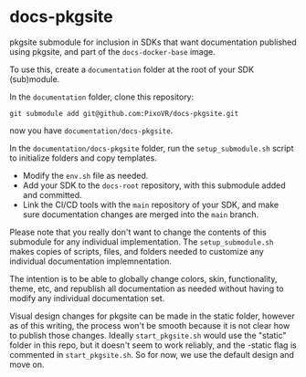 # docs-pkgsite 

pkgsite submodule for inclusion in SDKs that want documentation published using pkgsite, and part of the `docs-docker-base` image.

To use this, create a `documentation` folder at the root of your SDK (sub)module.

In the `documentation` folder, clone this repository:

`git submodule add git@github.com:PixoVR/docs-pkgsite.git`

now you have `documentation/docs-pkgsite`.

In the `documentation/docs-pkgsite` folder, run the `setup_submodule.sh` script to initialize folders and copy templates.

 - Modify the `env.sh` file as needed.
 - Add your SDK to the `docs-root` repository, with this submodule added and committed.
 - Link the CI/CD tools with the `main` repository of your SDK, and make sure documentation changes are merged into the `main` branch.

Please note that you really don't want to change the contents of this submodule for any individual implementation.
The `setup_submodule.sh` makes copies of scripts, files, and folders needed to customize any individual documentation implemnentation.

The intention is to be able to globally change colors, skin, functionality, theme, etc, and republish all documentation as needed
without having to modify any individual documentation set.

Visual design changes for pkgsite can be made in the static folder, however as of this writing, the process won't be smooth
because it is not clear how to publish those changes.  Ideally `start_pkgsite.sh` would use the "static" folder in this repo,
but it doesn't seem to work reliably, and the -static flag is commented in `start_pkgsite.sh`.  So for now, we use the default
design and move on.

